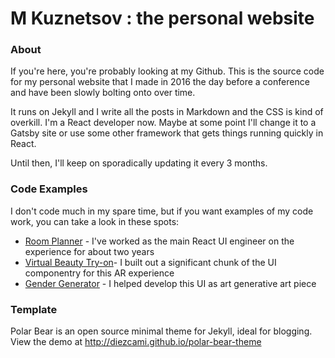 # M Kuznetsov : the personal website
### About
If you're here, you're probably looking at my Github. This is the source code for my personal website that I made in 2016 the day before a conference and have been slowly bolting onto over time.

It runs on Jekyll and I write all the posts in Markdown and the CSS is kind of overkill. I'm a React developer now. Maybe at some point I'll change it to a Gatsby site or use some other framework that gets things running quickly in React.

Until then, I'll keep on sporadically updating it every 3 months. 

### Code Examples
I don't code much in my spare time, but if you want examples of my code work, you can take a look in these spots:
- [Room Planner](https://www.target.com/room-planner/nursery) - I've worked as the main React UI engineer on the experience for about two years
- [Virtual Beauty Try-on](https://www.target.com/c/virtual-try-on/-/N-3726b)- I built out a significant chunk of the UI componentry for this AR experience
- [Gender Generator](https://github.com/encoder-rat-decoder-rat/gender-generator) - I helped develop this UI as art generative art piece

### Template
Polar Bear is an open source minimal theme for Jekyll, ideal for blogging.
View the demo at http://diezcami.github.io/polar-bear-theme